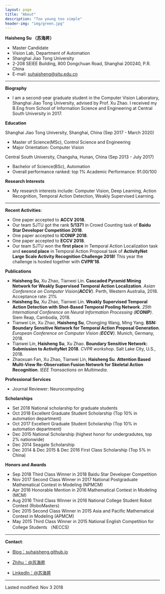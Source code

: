 ```yaml
---
layout: page
title: "About"
description: "Too young too simple"
header-img: "img/green.jpg"
---
```


**Haisheng Su （苏海昇）**
- Master Candidate
- Vision Lab, Department of Automation
- Shanghai Jiao Tong University
- 2-208 SEIEE Building, 800 Dongchuan Road, Shanghai 200240, P.R. China
- E-mail: suhaisheng@sjtu.edu.cn

---

**Biography**
- I am a second-year graduate student in the Computer Vision Laboratory, Shanghai Jiao Tong University, advised by Prof. Xu Zhao. I received my B.Eng from School of Information Science and Engineering at Central South University in 2017.

**Education**

Shanghai Jiao Tong University, Shanghai, China (Sep 2017 - March 2020)
- Master of Science(MSc), Control Science and Engineering
- Major Orientation: Computer Vision

Central South University, Changsha, Hunan, China (Sep 2013 - July 2017)
- Bachelor of Science(BSc), Automation
- Overall performance ranked: top 1%   Academic Performance: 91.00/100

**Research Interests**
- My research interests include: Computer Vision, Deep Learning, Action Recognition, Temporal Action Detection, Weakly Supervised Learning.

---

**Recent Activities**:
- One paper accepted to **ACCV 2018**.
- Our team SJTU got the rank **5/1371** in Crowd Counting task of **Baidu Star Developer Competition 2018**.
- One paper accepted to **ICONIP 2018**.
- One paper accepted to **ECCV 2018**.
- Our team SJTU won the **first place** in Temporal Action Localization task and **second place** in Temporal Action Proposal task of **ActivityNet Large Scale Activity Recognition Challenge 2018!** This year the challenge is hosted together with **CVPR'18**.

**Publications**
- **Haisheng Su**, Xu Zhao, Tianwei Lin. **Cascaded Pyramid Mining Network for Weakly Supervised Temporal Action Localization**. *Asian Conference on Computer Vision(**ACCV**)*. Perth, Western Australia, 2018. Acceptance rate: 21%
- **Haisheng Su**, Xu Zhao, Tianwei Lin. **Weakly Supervised Temporal Action Detection with Shot-Based Temporal Pooling Network**. *25th International Conference on Neural Information Processing (**ICONIP**)*. Siem Reap, Cambodia, 2018.
- Tianwei Lin, Xu Zhao, **Haisheng Su**, Chongjing Wang, Ming Yang. **BSN: Boundary Sensitive Network for Temporal Action Proposal Generation**. *European Conference on Computer Vision (**ECCV**)*. Munich, Germany, 2018. 
- Tianwei Lin, **Haisheng Su**, Xu Zhao. **Boundary Sensitive Network: Submission to ActivityNet 2018**. *CVPR workshop*. Salt Lake City, U.S., 2018.
- Zhaoxuan Fan, Xu Zhao, Tianwei Lin, **Haisheng Su**. **Attention Based Multi-View Re-Observation Fusion Network for Skeletal Action Recognition**. *IEEE Transactions on Multimedia*.

**Professional Services**
- Journal Reviewer: Neurocomputing

**Scholarships**
- Set 2018 National scholarship for graduate students
- Oct 2018 Excellent Graduate Student Scholarship (Top 10% in automation department)
- Oct 2017 Excellent Graduate Student Scholarship (Top 10% in automation department)
- Dec 2015 National Scholarship (highest honor for undergradutes, top 2% nationwide)
- Dec 2014 Seagate Scholarship
- Dec 2014 & Dec 2015 & Dec 2016 First Class Scholarship (Top 5% in China)

**Honors and Awards**
- Sep 2018 Third Class Winner in 2018 Baidu Star Developer Competition
- Nov 2017 Second Class Winner in 2017 National Postgraduate Mathematical Contest in Modeling (NPMCM)
- Apr 2016 Honorable Mention in 2016 Mathematical Contest in Modeling (MCM)
- Aug 2016 Third Class Winner in 2016 National College Student Robot Contest (RoboMasters)
- Dec 2015 Second Class Winner in 2015 Asia and Pacific Mathematical Contest in Modeling (APMCM)
- May 2015 Third Class Winner in 2015 National English Competition for College Students （NECCS)

---

**Contact**:

- [Blog：suhaisheng.github.io](suhaisheng.github.io)

- [Zhihu：@苏海昇](https://www.zhihu.com/people/sjtushs)

- [LinkedIn：@苏海昇](https://www.linkedin.com/in/%E6%B5%B7%E6%98%87-%E8%8B%8F-140b52137/)

---
Lasted modified: Nov 3 2018






